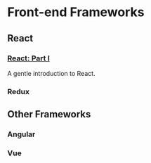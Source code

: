 # Front-end Frameworks

## React

### [React: Part I](./react-i/)

A gentle introduction to React.

### Redux

## Other Frameworks

### Angular

### Vue
